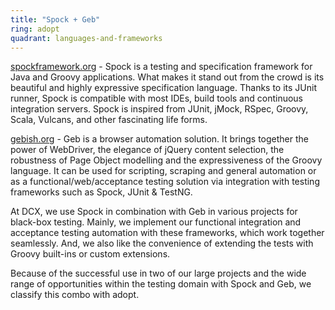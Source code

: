 ```yaml
---
title: "Spock + Geb"
ring: adopt
quadrant: languages-and-frameworks
---
```


[spockframework.org](http://www.spockframework.org) - Spock is a testing and specification framework for Java and Groovy applications. What makes it stand out from the crowd is its beautiful and highly expressive specification language. Thanks to its JUnit runner, Spock is compatible with most IDEs, build tools and continuous integration servers. Spock is inspired from JUnit, jMock, RSpec, Groovy, Scala, Vulcans, and other fascinating life forms.

[gebish.org](http://www.gebish.org) - Geb is a browser automation solution. It brings together the power of WebDriver, the elegance of jQuery content selection, the robustness of Page Object modelling and the expressiveness of the Groovy language. It can be used for scripting, scraping and general automation or as a functional/web/acceptance testing solution via integration with testing frameworks such as Spock, JUnit & TestNG.

At DCX, we use Spock in combination with Geb in various projects for black-box testing. Mainly, we implement our functional integration and acceptance testing automation with these frameworks, which work together seamlessly. And, we also like the convenience of extending the tests with Groovy built-ins or custom extensions.

Because of the successful use in two of our large projects and the wide range of opportunities within the testing domain with Spock and Geb, we classify this combo with adopt.

<!--except-->
